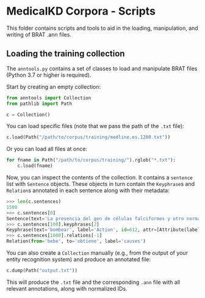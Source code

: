 # MedicalKD Corpora - Scripts

This folder contains scripts and tools to aid in the loading, manipulation, and writing of BRAT .ann files.

## Loading the training collection

The `anntools.py` contains a set of classes to load and manipulate BRAT files (Python 3.7 or higher is required).

Start by creating an empty collection:

```python
from anntools import Collection
from pathlib import Path

c = Collection()
```

You can load specific files (note that we pass the path of the `.txt` file):

```python
c.load(Path("/path/to/corpus/training/medline.es.1200.txt"))
```

Or you can load all files at once:

```python
for fname in Path("/path/to/corpus/training/").rglob("*.txt"):
    c.load(fname)
```

Now, you can inspect the contents of the collection. It contains a `sentence` list with `Sentence` objects.
These objects in turn contain the `Keyphrase`s and `Relation`s annotated in each sentence along with their metadata:

```python
>>> len(c.sentences)
1500
>>> c.sentences[0]
Sentence(text='La presencia del gen de células falciformes y otro normal se denomina rasgo drepanocítico.', keyphrases=[Keyphrase(text='presencia', label='Action', id=1, attr=[]), Keyphrase(text='gen', label='Concept', id=2, attr=[]), Keyphrase(text='gen de células falciformes', label='Concept', id=3, attr=[]), Keyphrase(text='normal', label='Concept', id=4, attr=[]), Keyphrase(text='rasgo drepanocítico', label='Concept', id=5, attr=[])], relations=[Relation(from='gen', to='normal', label='in-context'), Relation(from='presencia', to='gen de células falciformes', label='subject'), Relation(from='presencia', to='rasgo drepanocítico', label='same-as'), Relation(from='presencia', to='gen', label='subject')])
>>> c.sentences[100].keyphrases[2]
Keyphrase(text='bombear', label='Action', id=612, attr=[Attribute(label='Negated')])
>>> c.sentences[1000].relations[-1]
Relation(from='bebe', to='obtiene', label='causes')
```

You can also create a `Collection` manually (e.g., from the output of your entity recognition system) and produce an annotated file:

```python
c.dump(Path("output.txt"))
```

This will produce the `.txt` file and the corresponding `.ann` file with all relevant annotations, along with normalized IDs.
